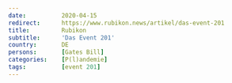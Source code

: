 ```yaml
---
date:          2020-04-15
redirect:      https://www.rubikon.news/artikel/das-event-201
title:         Rubikon
subtitle:      'Das Event 201'
country:       DE
persons:       [Gates Bill]
categories:    [P(l)andemie]
tags:          [event 201]
---
```

